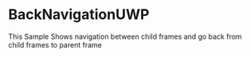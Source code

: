 # BackNavigationUWP

This Sample Shows navigation between child frames and go back from child frames to parent frame
